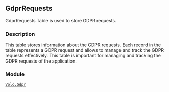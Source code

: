 ## GdprRequests

GdprRequests Table is used to store GDPR requests.

### Description

This table stores information about the GDPR requests. Each record in the table represents a GDPR request and allows to manage and track the GDPR requests effectively. This table is important for managing and tracking the GDPR requests of the application.

### Module

[`Volo.Gdpr`](../../gdpr.md)